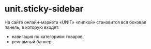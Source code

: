 # unit.sticky-sidebar

На сайте онлайн-маркета «UNIT» «липкой» становится вся боковая панель, в которую входят:
- навигация по категориям товаров,
- рекламный баннер.
